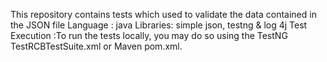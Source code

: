 This repository contains tests which used to validate the data contained in the JSON file
Language : java 
Libraries: simple json, testng &  log 4j
Test Execution :To run the tests locally, you may do so using the TestNG TestRCBTestSuite.xml or Maven pom.xml.
